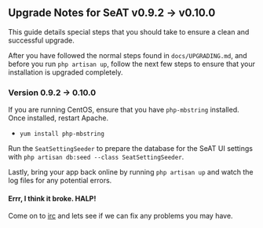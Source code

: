 ## Upgrade Notes for SeAT v0.9.2 -> v0.10.0

This guide details special steps that you should take to ensure a clean and successful upgrade.

After you have followed the normal steps found in `docs/UPGRADING.md`, and before you run `php artisan up`, follow the next few steps to ensure that your installation is upgraded completely.

### Version 0.9.2 -> 0.10.0

If you are running CentOS, ensure that you have `php-mbstring` installed. Once installed, restart Apache.
  - `yum install php-mbstring`

Run the `SeatSettingSeeder` to prepare the database for the SeAT UI settings with `php artisan db:seed --class SeatSettingSeeder`.

Lastly, bring your app back online by running `php artisan up` and watch the log files for any potential errors.

#### Errr, I think it broke. HALP!
Come on to [irc](https://kiwiirc.com/client/irc.coldfront.net/?nick=seat_user%7C?#wcs-pub) and lets see if we can fix any problems you may have.
